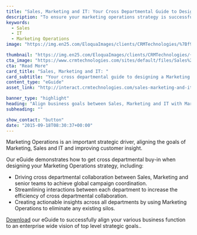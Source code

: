 ```yaml
---
title: "Sales, Marketing and IT: Your Cross Departmental Guide to Designing a Marketing Operations Strategy"
description: "To ensure your marketing operations strategy is successful, align your various business function to an enterprise wide vision of top level strategic goals."
keywords: 
  - Sales
  - IT
  - Marketing Operations
image: "https://img.en25.com/EloquaImages/clients/CRMTechnologies/%7Bf9be3707-990e-431f-9d35-09e931f26b75%7D_LP-Sales-IT-Marketing.jpg"

thumbnail: "https://img.en25.com/EloquaImages/clients/CRMTechnologies/{824e3dd7-2c73-48cb-95b8-56b016812287}_Sales_-Marketing-and-IT-Your-cross-departmental-guide_V3.png"
cta_image: "https://www.crmtechnologies.com/sites/default/files/Sales%2C-Marketing-and-IT.png"
cta: "Read More"
card_title: "Sales, Marketing and IT: "
card_subtitle: "Your cross departmental guide to designing a Marketing Operations strategy"
content_type: "eGuide"
asset_link: "http://interact.crmtechnologies.com/sales-marketing-and-it-your-cross-departmental-guide"

banner_type: "highlight"
heading: "Align business goals between Sales, Marketing and IT with Marketing Ops."
subheading: ""

show_contact: "button"
date: "2015-09-18T08:30:37+00:00"
---
```

Marketing Operations is an important strategic driver, aligning the goals of Marketing, Sales and IT and improving customer insight.

Our eGuide demonstrates how to get cross departmental buy-in when designing your Marketing Operations strategy, including:

* Driving cross departmental collaboration between Sales, Marketing and senior teams to achieve global campaign coordination.
* Streamlining interactions between each department to increase the efficiency of cross departmental collaboration.
* Creating actionable insights across all departments by using Marketing Operations to eliminate any existing silos.

[Download](http://interact.crmtechnologies.com/sales-marketing-and-it-your-cross-departmental-guide) our eGuide to successfully align your various business function to an enterprise wide vision of top level strategic goals..
